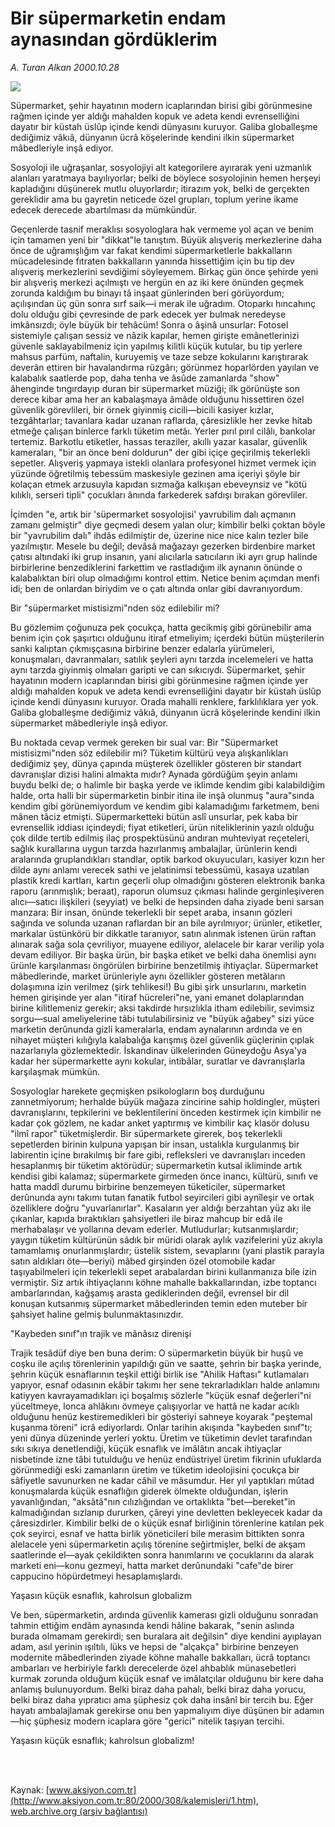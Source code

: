 # Bir süpermarketin endam aynasından gördüklerim

*A. Turan Alkan 2000.10.28*

<div>
 <img border="0" src="/web/20020429234454im_/http://www.aksiyon.com.tr/yazar/aturanalkan.jpg"/>
 <p class="spot">
  Süpermarket, şehir hayatının modern icaplarından birisi gibi görünmesine rağmen içinde yer aldığı mahalden kopuk ve adeta kendi evrenselliğini dayatır bir küstah üslûp içinde kendi dünyasını kuruyor.  Galiba globalleşme dediğimiz vâkıâ, dünyanın ücrâ köşelerinde kendini ilkin süpermarket mâbedleriyle inşâ ediyor.
 </p>
 <p class="metin">
  Sosyoloji ile uğraşanlar, sosyolojiyi alt kategorilere ayırarak yeni uzmanlık alanları yaratmaya bayılıyorlar; belki de böylece sosyolojinin hemen herşeyi kapladığını düşünerek mutlu oluyorlardır; itirazım yok, belki de gerçekten gereklidir ama bu gayretin neticede özel grupları, toplum yerine ikame edecek derecede abartılması da mümkündür.
 </p>
 <p class="metin">
  Geçenlerde tasnif meraklısı sosyologlara hak vermeme yol açan ve benim için tamamen yeni bir "dikkat"le tanıştım. Büyük alışveriş merkezlerine daha önce de uğramışlığım var fakat kendimi süpermarketlerle bakkalların mücadelesinde fıtraten bakkalların yanında hissettiğim için bu tip dev alışveriş merkezlerini sevdiğimi söyleyemem. Birkaç gün önce şehirde yeni bir alışveriş merkezi açılmıştı ve hergün en az iki kere önünden geçmek zorunda kaldığım bu binayı tâ inşaat günlerinden beri görüyordum; açılışından üç gün sonra sırf saik—i merak ile uğradım. Otoparkı hıncahınç dolu olduğu gibi çevresinde de park edecek yer bulmak neredeyse imkânsızdı; öyle büyük bir tehâcüm! Sonra o âşinâ unsurlar: Fotosel sistemiyle çalışan sessiz ve nâzik kapılar, hemen girişte emânetlerinizi güvenle saklayabilmeniz için yapılmış kilitli küçük kutular, bu tip yerlere mahsus parfüm, naftalin, kuruyemiş ve taze sebze kokularını karıştırarak deverân ettiren bir havalandırma rüzgârı; görünmez hoparlörden yayılan ve kalabalık saatlerde pop, daha tenha ve âsûde zamanlarda "show" âhenginde tıngırdayıp duran bir süpermarket müziği; ilk görünüşte son derece kibar ama her an kabalaşmaya âmâde olduğunu hissettiren özel güvenlik görevlileri, bir örnek giyinmiş cicili—bicili kasiyer kızlar, tezgâhtarlar; tavanlara kadar uzanan raflarda, çâresizlikle her zevke hitab etmeğe çalışan binlerce farklı tüketim metâı. Yerler pırıl pırıl cilâlı, bankolar tertemiz. Barkotlu etiketler, hassas teraziler, akıllı yazar kasalar, güvenlik kameraları, "bir an önce beni doldurun" der gibi içiçe geçirilmiş tekerlekli sepetler. Alışveriş yapmaya istekli olanlara profesyonel hizmet vermek için yüzünde öğretilmiş tebessüm maskesiyle gezinen ama içeriyi şöyle bir kolaçan etmek arzusuyla kapıdan sızmağa kalkışan ebeveynsiz ve "kötü kılıklı, serseri tipli" çocukları ânında farkederek safdışı bırakan görevliler.
 </p>
 <p class="metin">
  İçimden "e, artık bir 'süpermarket sosyolojisi' yavrubilim dalı açmanın zamanı gelmiştir" diye geçmedi desem yalan olur; kimbilir belki çoktan böyle bir "yavrubilim dalı" ihdâs edilmiştir de, üzerine nice nice kalın tezler bile yazılmıştır. Mesele bu değil; devâsâ mağazayı gezerken birdenbire market çatısı altındaki iki grup insanın, yani alıcılarla satıcıların iki ayrı grup halinde birbirlerine benzediklerini farkettim ve rastladığım ilk aynanın önünde o kalabalıktan biri olup olmadığımı kontrol ettim. Netice benim açımdan menfi idi; ben de onlardan biriydim ve o çatı altında onlar gibi davranıyordum.
 </p>
 <p class="metin">
  Bir "süpermarket mistisizmi"nden söz edilebilir mi?
 </p>
 <p class="metin">
  Bu gözlemim çoğunuza pek çocukça, hatta gecikmiş gibi görünebilir ama benim için çok şaşırtıcı olduğunu itiraf etmeliyim; içerdeki bütün müşterilerin sanki kalıptan çıkmışçasına birbirine benzer edalarla yürümeleri, konuşmaları, davranmaları, satılık şeyleri aynı tarzda incelemeleri ve hatta aynı tarzda giyinmiş olmaları garipti ve can sıkıcıydı. Süpermarket, şehir hayatının modern icaplarından birisi gibi görünmesine rağmen içinde yer aldığı mahalden kopuk ve adeta kendi evrenselliğini dayatır bir küstah üslûp içinde kendi dünyasını kuruyor. Orada mahalli renklere, farklılıklara yer yok. Galiba globalleşme dediğimiz vâkıâ, dünyanın ücrâ köşelerinde kendini ilkin süpermarket mâbedleriyle inşâ ediyor.
 </p>
 <p class="metin">
  Bu noktada cevap vermek gereken bir sual var: Bir "Süpermarket mistisizmi"nden söz edilebilir mi? Tüketim kültürü veya alışkanlıkları dediğimiz şey, dünya çapında müşterek özellikler gösteren bir standart davranışlar dizisi halini almakta mıdır? Aynada gördüğüm şeyin anlamı buydu belki de; o halimle bir başka yerde ve iklimde kendim gibi kalabildiğim halde, orta halli bir süpermarketin binbir itina ile inşâ olunmuş "aura"sında kendim gibi görünemiyordum ve kendim gibi kalamadığımı farketmem, beni mânen tâciz etmişti. Süpermarketteki bütün aslî unsurlar, pek kaba bir evrensellik iddiası içindeydi; fiyat etiketleri, ürün niteliklerinin yazılı olduğu çok dilde tertib edilmiş ilaç prospektüsünü andıran muhteviyat reçeteleri, sağlık kurallarına uygun tarzda hazırlanmış ambalajlar, ürünlerin kendi aralarında gruplandıkları standlar, optik barkod okuyucuları, kasiyer kızın her dilde aynı anlamı verecek sathi ve jelatinimsi tebessümü, kasaya uzatılan plastik kredi kartları, kartın geçerli olup olmadığını gösteren elektronik banka raporu (arınmışlık; beraat), raporun olumsuz çıkması halinde gerginleşiveren alıcı—satıcı ilişkileri (seyyiat) ve belki de hepsinden daha ziyade beni sarsan manzara: Bir insan, önünde tekerlekli bir sepet araba, insanın gözleri sağında ve solunda uzanan raflardan bir an bile ayrılmıyor; ürünler, etiketler, markalar üstünkörü bir dikkatle taranıyor, satın alınmak istenen ürün raftan alınarak sağa sola çevriliyor, muayene ediliyor, alelacele bir karar verilip yola devam ediliyor. Bir başka ürün, bir başka etiket ve belki daha önemlisi aynı ürünle karşılanması öngörülen birbirine benzetilmiş ihtiyaçlar. Süpermarket mâbedlerinde, market ürünleriyle aynı özellikler gösteren metâların dolaşımına izin verilmez (şirk tehlikesi!) Bu gibi şirk unsurlarını, marketin hemen girişinde yer alan "itiraf hücreleri"ne, yani emanet dolaplarından birine kilitlemeniz gerekir; aksi takdirde hırsızlıkla itham edilebilir, sevimsiz sorgu—sual ameliyelerine tâbi tutulabilirsiniz ve "büyük ağabey" sizi yüce marketin derûnunda gizli kameralarla, endam aynalarının ardında ve en nihayet müşteri kılığıyla kalabalığa karışmış özel güvenlik güçlerinin çıplak nazarlarıyla gözlemektedir. İskandinav ülkelerinden Güneydoğu Asya'ya kadar her süpermarkette aynı kokular, intibâlar, suratlar ve davranışlarla karşılaşmak mümkün.
 </p>
 <p class="metin">
  Sosyologlar harekete geçmişken psikologların boş durduğunu zannetmiyorum; herhalde büyük mağaza zincirine sahip holdingler, müşteri davranışlarını, tepkilerini ve beklentilerini önceden kestirmek için kimbilir ne kadar çok gözlem, ne kadar anket yaptırmış ve kimbilir kaç klasör dolusu "ilmî rapor" tüketmişlerdir. Bir süpermarkete girerek, boş tekerlekli sepetlerden birinin kulpuna yapışan bir insan, ustalıkla kurgulanmış bir labirentin içine bırakılmış bir fare gibi, refleksleri ve davranışları inceden hesaplanmış bir tüketim aktörüdür; süpermarketin kutsal ikliminde artık kendisi gibi kalamaz; süpermarkete girmeden önce inancı, kültürü, sınıfı ve hatta maddî durumu birbirine benzemeyen tüketiciler, süpermarket derûnunda aynı takımı tutan fanatik futbol seyircileri gibi aynîleşir ve ortak özelliklere doğru "yuvarlanırlar". Kasaların yer aldığı berzahtan yüz akı ile çıkanlar, kapıda bıraktıkları şahsiyetleri ile biraz mahcup bir edâ ile merhabalaşır ve yollarına devam ederler. Mutludurlar; kutsanmışlardır; yaygın tüketim kültürünün sâdık bir müridi olarak aylık vazifelerini yüz akıyla tamamlamış onurlanmışlardır; üstelik sistem, sevaplarını (yani plastik parayla satın aldıkları öte—beriyi) mâbed girşinden özel otomobile kadar taşıyabilmeleri için tekerlekli sepet arabalardan birini kullanmanıza bile izin vermiştir. Siz artık ihtiyaçlarını köhne mahalle bakkallarından, izbe toptancı ambarlarından, kağşamış arasta gediklerinden değil, evrensel bir dil konuşan kutsanmış süpermarket mâbedlerinden temin eden muteber bir şahsiyet haline gelmiş bulunmaktasınızdır.
 </p>
 <p class="metin">
  "Kaybeden sınıf"ın trajik ve mânâsız direnişi
 </p>
 <p class="metin">
  Trajik tesâdüf diye ben buna derim: O süpermarketin büyük bir huşû ve coşku ile açılış törenlerinin yapıldığı gün ve saatte, şehrin bir başka yerinde, şehrin küçük esnaflarının teşkil ettiği birlik ise "Ahilik Haftası" kutlamaları yapıyor, esnaf odasının ekâbir takımı her sene tekrarladıkları halde anlamını katiyyen kavrayamadıkları içi boşalmış sözlerle "küçük esnaf değerleri"ni yüceltmeye, lonca ahlâkını övmeye çalışıyorlar ve hattâ ne kadar acıklı olduğunu henüz kestiremedikleri bir gösteriyi sahneye koyarak "peştemal kuşanma töreni" icrâ ediyorlardı. Onlar tarihin akışında "kaybeden sınıf"tı; yeni dünya düzeninde yerleri yoktu. Üretim ve tüketimin devlet tarafından sıkı sıkıya denetlendiği, küçük esnaflık ve imâlâtın ancak ihtiyaçlar nisbetinde izne tâbi tutulduğu ve henüz endüstriyel üretim fikrinin ufuklarda görünmediği eski zamanların üretim ve tüketim ideolojisini çocukça bir sâfiyetle savunurken ne kadar câhil ve mâsumdur. Her yıl yaptıkları mûtad konuşmalarda küçük esnaflığın giderek ölmekte olduğundan, işlerin yavanlığından, "aksâtâ"nın cılızlığından ve ortaklıkta "bet—bereket"in kalmadığından sızlanıp dururken, çâreyi yine devletten bekleyecek kadar da çâresizdirler. Kimbilir belki de o küçük esnaf birliğinin törenlerine katılan pek çok seyirci, esnaf ve hatta birlik yöneticileri bile merasim bittikten sonra alelacele yeni süpermarketin açılış törenine seğirtmişler, belki de akşam saatlerinde el—ayak çekildikten sonra hanımlarını ve çocuklarını da alarak marketi eni—konu gezmeyi, hatta market derûnundaki "cafe"de birer cappucino höpürdetmeyi hesaplamışlardı.
 </p>
 <p class="metin">
  Yaşasın küçük esnaflık, kahrolsun globalizm
 </p>
 <p class="metin">
  Ve ben, süpermarketin, ardında güvenlik kamerası gizli olduğunu sonradan tahmin ettiğim endâm aynasında kendi hâline bakarak, "senin aslında burada olmamam gerekirdi; sen buralara ait değilsin" diye kendini ayıplayan adam, asıl yerinin ışıltılı, lüks ve hepsi de "alçakça" birbirine benzeyen modernite mâbedlerinden ziyade köhne mahalle bakkalları, ücrâ toptancı ambarları ve herbiriyle farklı derecelerde özel ahbablık münasebetleri kurmak zorunda olduğum küçük esnaf ve imâlatçılar olduğunu bir kere daha anlamış bulunuyordum. Belki biraz daha pahalı, belki biraz daha yorucu, belki biraz daha yıpratıcı ama şüphesiz çok daha insânî bir tercih bu. Eğer hayatı ambalajlamak gerekirse onu ben yapmalıyım diye düşünen bir adamın —hiç şüphesiz modern icaplara göre "gerici" nitelik taşıyan tercihi.
 </p>
 <p class="metin">
  Yaşasın küçük esnaflık; kahrolsun globalizm!
 </p>
 <p class="metin">
 </p>
 <br/>
 <br/>
</div>

Kaynak: [www.aksiyon.com.tr](http://www.aksiyon.com.tr:80/2000/308/kalemisleri/1.htm), [web.archive.org (arşiv bağlantısı)](http://web.archive.org/web/20020429234454/http://www.aksiyon.com.tr:80/2000/308/kalemisleri/1.htm)
